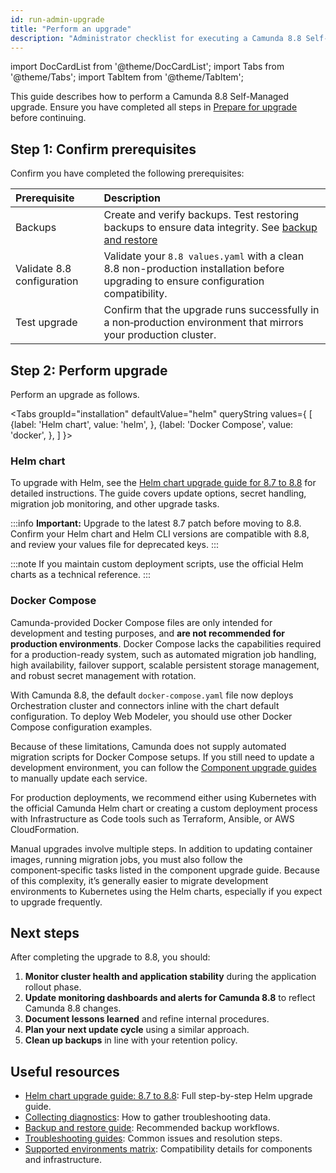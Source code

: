 ```yaml
---
id: run-admin-upgrade
title: "Perform an upgrade"
description: "Administrator checklist for executing a Camunda 8.8 Self-Managed upgrade."
---
```


import DocCardList from '@theme/DocCardList';
import Tabs from '@theme/Tabs';
import TabItem from '@theme/TabItem';

This guide describes how to perform a Camunda 8.8 Self-Managed upgrade. Ensure you have completed all steps in [Prepare for upgrade](./prepare-for-update.md) before continuing.

## Step 1: Confirm prerequisites

Confirm you have completed the following prerequisites:

| Prerequisite               | Description                                                                                                                                                                         |
| :------------------------- | :---------------------------------------------------------------------------------------------------------------------------------------------------------------------------------- |
| Backups                    | Create and verify backups. Test restoring backups to ensure data integrity. See [backup and restore](../../../self-managed/operational-guides/backup-restore/backup-and-restore.md) |
| Validate 8.8 configuration | Validate your `8.8 values.yaml` with a clean 8.8 non-production installation before upgrading to ensure configuration compatibility.                                                |
| Test upgrade               | Confirm that the upgrade runs successfully in a non‑production environment that mirrors your production cluster.                                                                    |

## Step 2: Perform upgrade

Perform an upgrade as follows.

<Tabs groupId="installation" defaultValue="helm" queryString values={
[
{label: 'Helm chart', value: 'helm', },
{label: 'Docker Compose', value: 'docker', },
]
}>

<TabItem value='helm'>

### Helm chart

To upgrade with Helm, see the [Helm chart upgrade guide for 8.7 to 8.8](/self-managed/deployment/helm/upgrade/helm-870-880.md) for detailed instructions.
The guide covers update options, secret handling, migration job monitoring, and other upgrade tasks.

:::info
**Important:** Upgrade to the latest 8.7 patch before moving to 8.8. Confirm your Helm chart and Helm CLI versions are compatible with 8.8, and review your values file for deprecated keys.
:::

:::note
If you maintain custom deployment scripts, use the official Helm charts as a technical reference.
:::

</TabItem>
<TabItem value='docker'>

### Docker Compose

Camunda-provided Docker Compose files are only intended for development and testing purposes, and **are not recommended for production environments**. Docker Compose lacks the capabilities required for a production-ready system, such as automated migration job handling, high availability, failover support, scalable persistent storage management, and robust secret management with rotation.

With Camunda 8.8, the default `docker-compose.yaml` file now deploys Orchestration cluster and connectors inline with the chart default configuration. To deploy Web Modeler, you should use other Docker Compose configuration examples.

Because of these limitations, Camunda does not supply automated migration scripts for Docker Compose setups. If you still need to update a development environment, you can follow the [Component upgrade guides](../../components/components-upgrade/870-to-880.md) to manually update each service.

For production deployments, we recommend either using Kubernetes with the official Camunda Helm chart or creating a custom deployment process with Infrastructure as Code tools such as Terraform, Ansible, or AWS CloudFormation.

Manual upgrades involve multiple steps. In addition to updating container images, running migration jobs, you must also follow the component‑specific tasks listed in the component upgrade guide. Because of this complexity, it’s generally easier to migrate development environments to Kubernetes using the Helm charts, especially if you expect to upgrade frequently.

</TabItem>
</Tabs>

## Next steps

After completing the upgrade to 8.8, you should:

1. **Monitor cluster health and application stability** during the application rollout phase.
2. **Update monitoring dashboards and alerts for Camunda 8.8** to reflect Camunda 8.8 changes.
3. **Document lessons learned** and refine internal procedures.
4. **Plan your next update cycle** using a similar approach.
5. **Clean up backups** in line with your retention policy.

## Useful resources

- [Helm chart upgrade guide: 8.7 to 8.8](../../deployment/helm/upgrade/helm-870-880.md): Full step-by-step Helm upgrade guide.
- [Collecting diagnostics](../../deployment/helm/operational-tasks/diagnostics.md): How to gather troubleshooting data.
- [Backup and restore guide](../../operational-guides/backup-restore/backup-and-restore.md): Recommended backup workflows.
- [Troubleshooting guides](../../operational-guides/troubleshooting.md): Common issues and resolution steps.
- [Supported environments matrix](../../../reference/supported-environments.md): Compatibility details for components and infrastructure.
